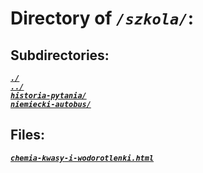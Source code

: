# Directory of *`/szkola/`*:
## Subdirectories:
[***`./`***](./)\
[***`../`***](../)\
[***`historia-pytania/`***](historia-pytania/)\
[***`niemiecki-autobus/`***](niemiecki-autobus/)
## Files:
[***`chemia-kwasy-i-wodorotlenki.html`***](chemia-kwasy-i-wodorotlenki.html)
